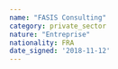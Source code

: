 ```yaml
---
name: "FASIS Consulting"
category: private_sector
nature: "Entreprise"
nationality: FRA
date_signed: '2018-11-12'
---
```

    